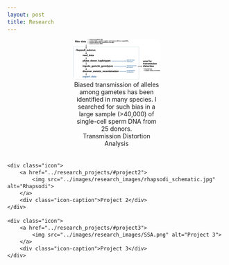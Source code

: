 ```yaml
---
layout: post
title: Research
---
```



<style>
    .icon-container {
        display: flex;
        justify-content: space-around;
        flex-wrap: wrap;
        max-width: 800px; /* Adjust maximum width as needed */
        margin: 0 auto; /* Center the container */
    }

    .icon {
        width: 200px; /* Adjust width as needed */
        text-align: center;
        margin-bottom: 20px; /* Adjust spacing between icons */
    }

    .icon img {
        width: 100%;
        height: auto;
        border-radius: 8px; /* Add border radius for rounded corners */
    }

    .icon-caption {
        font-size: 14px; /* Adjust font size for captions */
    }


</style>

<div class="icon-container">
    <div class="icon">
        <a href="../research_projects/#project1">
            <img src="../images/research_images/td_pipeline_schematic.jpg" alt="Transmission Distortion">
        </a>
        <div class="icon-caption">Biased transmission of alleles among gametes has been identified in many species. I searched for such bias in a large sample (>40,000) of single-cell sperm DNA from 25 donors.</div>
        <div class="icon-title">Transmission Distortion Analysis</div>
    </div>

    <div class="icon">
        <a href="../research_projects/#project2">
            <img src="../images/research_images/rhapsodi_schematic.jpg" alt="Rhapsodi">
        </a>
        <div class="icon-caption">Project 2</div>
    </div>

    <div class="icon">
        <a href="../research_projects/#project3">
            <img src="../images/research_images/SSA.png" alt="Project 3">
        </a>
        <div class="icon-caption">Project 3</div>
    </div>
</div>
